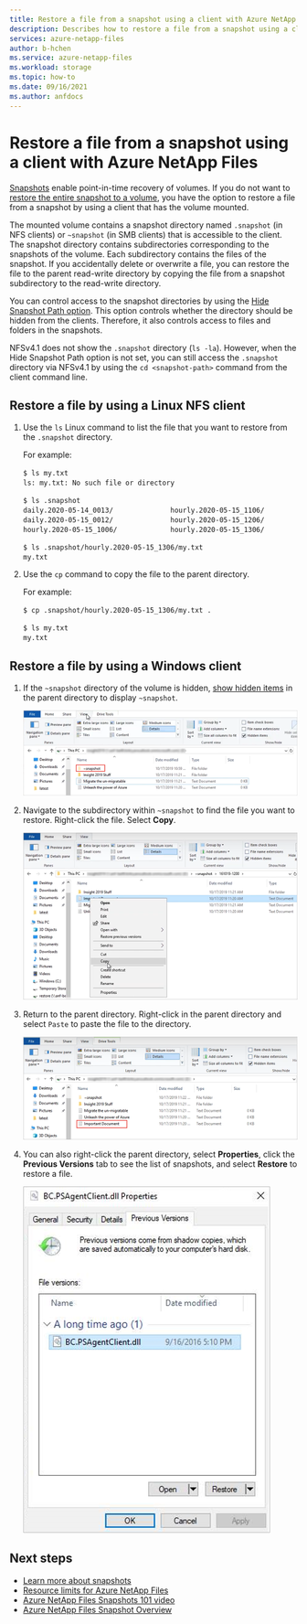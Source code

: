 ```yaml
---
title: Restore a file from a snapshot using a client with Azure NetApp Files | Microsoft Docs
description: Describes how to restore a file from a snapshot using a client with the volume mounted using Azure NetApp Files. 
services: azure-netapp-files
author: b-hchen
ms.service: azure-netapp-files
ms.workload: storage
ms.topic: how-to
ms.date: 09/16/2021
ms.author: anfdocs
---
```


# Restore a file from a snapshot using a client with Azure NetApp Files

[Snapshots](snapshots-introduction.md) enable point-in-time recovery of volumes. If you do not want to [restore the entire snapshot to a volume](snapshots-restore-new-volume.md), you have the option to restore a file from a snapshot by using a client that has the volume mounted.  

The mounted volume contains a snapshot directory named  `.snapshot` (in NFS clients) or `~snapshot` (in SMB clients) that is accessible to the client. The snapshot directory contains subdirectories corresponding to the snapshots of the volume. Each subdirectory contains the files of the snapshot. If you accidentally delete or overwrite a file, you can restore the file to the parent read-write directory by copying the file from a snapshot subdirectory to the read-write directory. 

You can control access to the snapshot directories by using the [Hide Snapshot Path option](snapshots-edit-hide-path.md). This option controls whether the directory should be hidden from the clients. Therefore, it also controls access to files and folders in the snapshots.  

NFSv4.1 does not show the `.snapshot` directory (`ls -la`). However, when the Hide Snapshot Path option is not set, you can still access the `.snapshot` directory via NFSv4.1 by using the `cd <snapshot-path>` command from the client command line. 

## Restore a file by using a Linux NFS client 

1. Use the `ls` Linux command to list the file that you want to restore from the `.snapshot` directory. 

    For example:

    `$ ls my.txt`   
    `ls: my.txt: No such file or directory`   

    `$ ls .snapshot`   
    `daily.2020-05-14_0013/              hourly.2020-05-15_1106/`   
    `daily.2020-05-15_0012/              hourly.2020-05-15_1206/`   
    `hourly.2020-05-15_1006/             hourly.2020-05-15_1306/`   

    `$ ls .snapshot/hourly.2020-05-15_1306/my.txt`   
    `my.txt`

2. Use the `cp` command to copy the file to the parent directory.  

    For example: 

    `$ cp .snapshot/hourly.2020-05-15_1306/my.txt .`   

    `$ ls my.txt`   
    `my.txt`   

## Restore a file by using a Windows client 

1. If the `~snapshot` directory of the volume is hidden, [show hidden items](https://support.microsoft.com/help/4028316/windows-view-hidden-files-and-folders-in-windows-10) in the parent directory to display `~snapshot`.

    ![Screenshot that shows hidden items of a directory.](./media/snapshots-restore-file-client/snapshot-show-hidden.png) 

2. Navigate to the subdirectory within `~snapshot` to find the file you want to restore.  Right-click the file. Select **Copy**.  

    ![Screenshot that shows how to copy a file to restore.](./media/snapshots-restore-file-client/snapshot-copy-file-restore.png) 

3. Return to the parent directory. Right-click in the parent directory and select `Paste` to paste the file to the directory.

    ![Screenshot that shows how to paste a file to restore.](./media/snapshots-restore-file-client/snapshot-paste-file-restore.png) 

4. You can also right-click the parent directory, select **Properties**, click the **Previous Versions** tab to see the list of snapshots, and select **Restore** to restore a file.  

    ![Screenshot that shows the properties previous versions.](./media/snapshots-restore-file-client/snapshot-properties-previous-version.png) 

## Next steps

* [Learn more about snapshots](snapshots-introduction.md) 
* [Resource limits for Azure NetApp Files](azure-netapp-files-resource-limits.md)
* [Azure NetApp Files Snapshots 101 video](https://www.youtube.com/watch?v=uxbTXhtXCkw)
* [Azure NetApp Files Snapshot Overview](https://anfcommunity.com/2021/01/31/azure-netapp-files-snapshot-overview/)